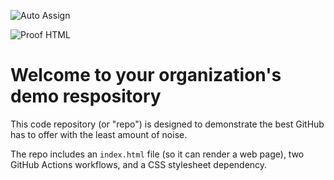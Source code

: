 ![Auto Assign](https://github.com/SouravMazOrg/demo-repository/actions/workflows/auto-assign.yml/badge.svg)

![Proof HTML](https://github.com/SouravMazOrg/demo-repository/actions/workflows/proof-html.yml/badge.svg)

# Welcome to your organization's demo respository
This code repository (or "repo") is designed to demonstrate the best GitHub has to offer with the least amount of noise.

The repo includes an `index.html` file (so it can render a web page), two GitHub Actions workflows, and a CSS stylesheet dependency.
